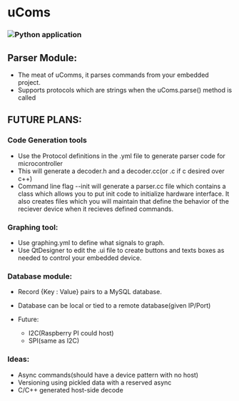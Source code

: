 # uComs
### ![Python application](https://github.com/theDrsh/ucoms/workflows/Python%20application/badge.svg)
## Parser Module:
 - The meat of uComms, it parses commands from your embedded project.
 - Supports protocols which are strings when the uComs.parse() method is called

## FUTURE PLANS:
### Code Generation tools
  - Use the Protocol definitions in the .yml file to generate parser code for microcontroller
  - This will generate a decoder.h and a decoder.cc(or .c if c desired over c++)
  - Command line flag --init will generate a parser.cc file which contains a class which allows you to put init code to initialize hardware interface. It also creates files which you will maintain that define the behavior of the reciever device when it recieves defined commands.

### Graphing tool:
 - Use graphing.yml to define what signals to graph.
 - Use QtDesigner to edit the .ui file to create buttons and texts boxes as needed to control your embedded device.

### Database module:
 - Record {Key : Value} pairs to a MySQL database.
 - Database can be local or tied to a remote database(given IP/Port)

 - Future:
    - I2C(Raspberry PI could host)
    - SPI(same as I2C)

### Ideas:
- Async commands(should have a device pattern with no host)
- Versioning using pickled data with a reserved async
- C/C++ generated host-side decode